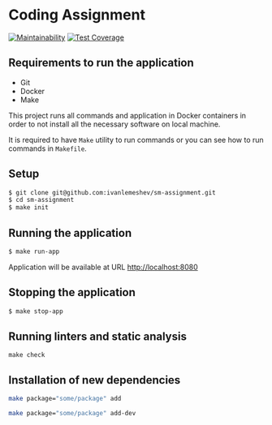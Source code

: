 # Coding Assignment

[![Maintainability](https://api.codeclimate.com/v1/badges/dddcb4ce2cfcae838af4/maintainability)](https://codeclimate.com/github/ivanlemeshev/sm-assignment/maintainability)
[![Test Coverage](https://api.codeclimate.com/v1/badges/dddcb4ce2cfcae838af4/test_coverage)](https://codeclimate.com/github/ivanlemeshev/sm-assignment/test_coverage)

## Requirements to run the application

* Git
* Docker
* Make

This project runs all commands and application in Docker containers in order 
to not install all the necessary software on local machine.

It is required to have `Make` utility to run commands or you can see how to run 
commands in `Makefile`.

## Setup

```bash
$ git clone git@github.com:ivanlemeshev/sm-assignment.git
$ cd sm-assignment
$ make init
```

## Running the application

```bash
$ make run-app
```

Application will be available at URL 
[http://localhost:8080](http://localhost:8080)

## Stopping the application

```bash
$ make stop-app
```

## Running linters and static analysis

```
make check
```

## Installation of new dependencies

```bash
make package="some/package" add
```

```bash
make package="some/package" add-dev
```
